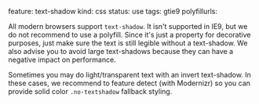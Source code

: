 feature: text-shadow
kind: css
status: use
tags: gtie9
polyfillurls:

All modern browsers support `text-shadow`. It isn't supported in IE9, but we do not recommend to use a polyfill. Since it's just a property for decorative purposes, just make sure the text is still legible without a text-shadow. We also advise you to avoid large text-shadows because they can have a negative impact on performance.

Sometimes you may do light/transparent text with an invert text-shadow. In these cases, we recommend to feature detect (with Modernizr) so you can provide solid color `.no-textshadow` fallback styling.
